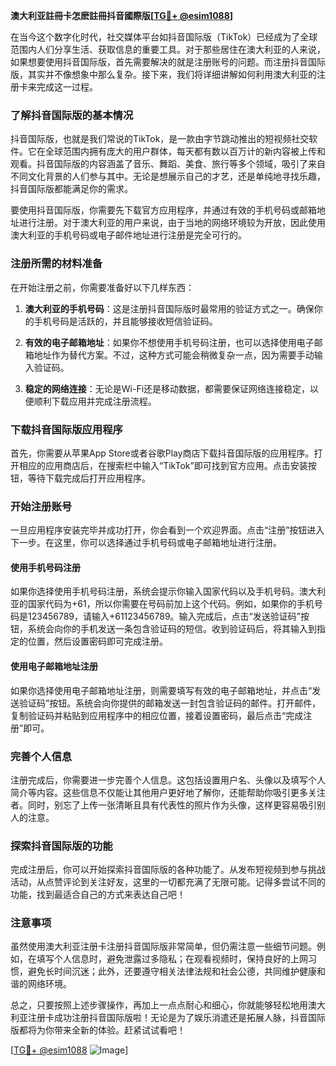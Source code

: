 **澳大利亚註冊卡怎麽註冊抖音國際版[[TG💪+ @esim1088](https://t.me/s/esim1088)]**

在当今这个数字化时代，社交媒体平台如抖音国际版（TikTok）已经成为了全球范围内人们分享生活、获取信息的重要工具。对于那些居住在澳大利亚的人来说，如果想要使用抖音国际版，首先需要解决的就是注册账号的问题。而注册抖音国际版，其实并不像想象中那么复杂。接下来，我们将详细讲解如何利用澳大利亚的注册卡来完成这一过程。

### 了解抖音国际版的基本情况

抖音国际版，也就是我们常说的TikTok，是一款由字节跳动推出的短视频社交软件。它在全球范围内拥有庞大的用户群体，每天都有数以百万计的新内容被上传和观看。抖音国际版的内容涵盖了音乐、舞蹈、美食、旅行等多个领域，吸引了来自不同文化背景的人们参与其中。无论是想展示自己的才艺，还是单纯地寻找乐趣，抖音国际版都能满足你的需求。

要使用抖音国际版，你需要先下载官方应用程序，并通过有效的手机号码或邮箱地址进行注册。对于澳大利亚的用户来说，由于当地的网络环境较为开放，因此使用澳大利亚的手机号码或电子邮件地址进行注册是完全可行的。

### 注册所需的材料准备

在开始注册之前，你需要准备好以下几样东西：

1. **澳大利亚的手机号码**：这是注册抖音国际版时最常用的验证方式之一。确保你的手机号码是活跃的，并且能够接收短信验证码。
   
2. **有效的电子邮箱地址**：如果你不想使用手机号码注册，也可以选择使用电子邮箱地址作为替代方案。不过，这种方式可能会稍微复杂一点，因为需要手动输入验证码。

3. **稳定的网络连接**：无论是Wi-Fi还是移动数据，都需要保证网络连接稳定，以便顺利下载应用并完成注册流程。

### 下载抖音国际版应用程序

首先，你需要从苹果App Store或者谷歌Play商店下载抖音国际版的应用程序。打开相应的应用商店后，在搜索栏中输入“TikTok”即可找到官方应用。点击安装按钮，等待下载完成后打开应用程序。

### 开始注册账号

一旦应用程序安装完毕并成功打开，你会看到一个欢迎界面。点击“注册”按钮进入下一步。在这里，你可以选择通过手机号码或电子邮箱地址进行注册。

#### 使用手机号码注册

如果你选择使用手机号码注册，系统会提示你输入国家代码以及手机号码。澳大利亚的国家代码为+61，所以你需要在号码前加上这个代码。例如，如果你的手机号码是123456789，请输入+61123456789。输入完成后，点击“发送验证码”按钮，系统会向你的手机发送一条包含验证码的短信。收到验证码后，将其输入到指定的位置，然后设置密码即可完成注册。

#### 使用电子邮箱地址注册

如果你选择使用电子邮箱地址注册，则需要填写有效的电子邮箱地址，并点击“发送验证码”按钮。系统会向你提供的邮箱发送一封包含验证码的邮件。打开邮件，复制验证码并粘贴到应用程序中的相应位置，接着设置密码，最后点击“完成注册”即可。

### 完善个人信息

注册完成后，你需要进一步完善个人信息。这包括设置用户名、头像以及填写个人简介等内容。这些信息不仅能让其他用户更好地了解你，还能帮助你吸引更多关注者。同时，别忘了上传一张清晰且具有代表性的照片作为头像，这样更容易吸引别人的注意。

### 探索抖音国际版的功能

完成注册后，你可以开始探索抖音国际版的各种功能了。从发布短视频到参与挑战活动，从点赞评论到关注好友，这里的一切都充满了无限可能。记得多尝试不同的功能，找到最适合自己的方式来表达自己吧！

### 注意事项

虽然使用澳大利亚注册卡注册抖音国际版非常简单，但仍需注意一些细节问题。例如，在填写个人信息时，避免泄露过多隐私；在观看视频时，保持良好的上网习惯，避免长时间沉迷；此外，还要遵守相关法律法规和社会公德，共同维护健康和谐的网络环境。

总之，只要按照上述步骤操作，再加上一点点耐心和细心，你就能够轻松地用澳大利亚注册卡成功注册抖音国际版啦！无论是为了娱乐消遣还是拓展人脉，抖音国际版都将为你带来全新的体验。赶紧试试看吧！

[[TG💪+ @esim1088](https://t.me/s/esim1088) ![Image](https://i.postimg.cc/4NQfJmqS/Snipaste-2025-05-13-00-14-12.png)]